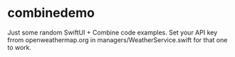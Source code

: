 # combinedemo
Just some random SwiftUI + Combine code examples. 
Set your API key frrom openweathermap.org in managers/WeatherService.swift for that one to work.

